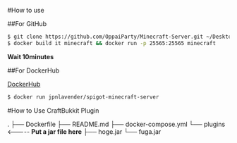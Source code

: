 #How to use

##For GitHub

~~~bash
$ git clone https://github.com/OppaiParty/Minecraft-Server.git ~/Desktop/Minecraft-Server && cd ~/Desktop/Minecraft-Server
$ docker build it minecraft && docker run -p 25565:25565 minecraft
~~~
**Wait 10minutes**

##For DockerHub

[DockerHub](https://hub.docker.com/r/jpnlavender/spigot-minecraft-server/)

~~~bash
$ docker run jpnlavender/spigot-minecraft-server
~~~

#How to Use CraftBukkit Plugin

.
├── Dockerfile
├── README.md
├── docker-compose.yml
└── plugins <----- **Put a jar file here**
    ├── hoge.jar
    └── fuga.jar
